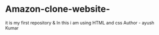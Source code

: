 # Amazon-clone-website-
 it is my first repository &amp; In this i am using HTML and css
Author - ayush Kumar
